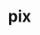 ---
category: 3-letters
denotation: null
name: pix
reference_link: https://www.etymonline.com/word/pix
root_language: null
root_name: null
title: pix
type: free
word_sums:
- respelling: pix
  sum: 'Pix + '
---